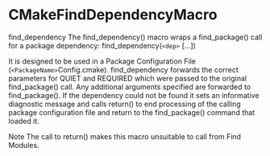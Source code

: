   

# CMakeFindDependencyMacro  


find_dependency
The find_dependency() macro wraps a find_package() call for
a package dependency:
find_dependency(```<dep>``` [...])


It is designed to be used in a
Package Configuration File
(```<PackageName>```Config.cmake).  find_dependency forwards the correct
parameters for QUIET and REQUIRED which were passed to
the original find_package() call.  Any additional arguments
specified are forwarded to find_package().
If the dependency could not be found it sets an informative diagnostic
message and calls return() to end processing of the calling
package configuration file and return to the find_package()
command that loaded it.

Note
The call to return() makes this macro unsuitable to call
from Find Modules.

  

